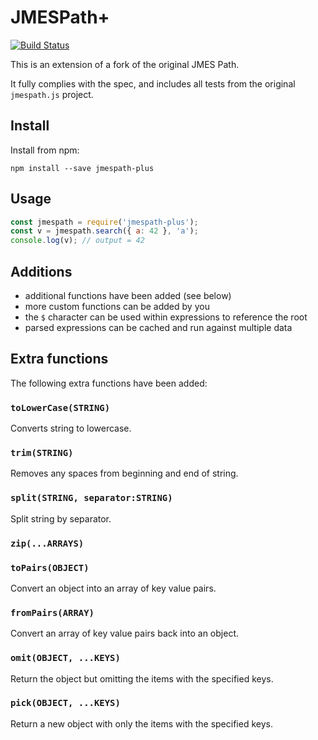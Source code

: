# JMESPath+

[![Build Status](https://travis-ci.org/daz-is/jmespath-plus.png?branch=master)](https://travis-ci.org/daz-is/jmespath-plus)

This is an extension of a fork of the original JMES Path.

It fully complies with the spec, and includes all tests
from the original `jmespath.js` project.

## Install

Install from npm:

    npm install --save jmespath-plus

## Usage

```js
const jmespath = require('jmespath-plus');
const v = jmespath.search({ a: 42 }, 'a');
console.log(v); // output = 42
```

## Additions

 - additional functions have been added (see below)
 - more custom functions can be added by you
 - the `$` character can be used within expressions to reference the root
 - parsed expressions can be cached and run against multiple data

## Extra functions

The following extra functions have been added:

### `toLowerCase(STRING)`

Converts string to lowercase.

### `trim(STRING)`

Removes any spaces from beginning and end of string.

### `split(STRING, separator:STRING)`

Split string by separator.

### `zip(...ARRAYS)`

### `toPairs(OBJECT)`

Convert an object into an array of key value pairs.

### `fromPairs(ARRAY)`

Convert an array of key value pairs back into an object.

### `omit(OBJECT, ...KEYS)`

Return the object but omitting the items with the specified keys.

### `pick(OBJECT, ...KEYS)`

Return a new object with only the items with the specified keys.

